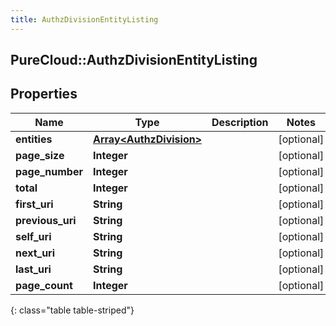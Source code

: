 ```yaml
---
title: AuthzDivisionEntityListing
---
```

## PureCloud::AuthzDivisionEntityListing

## Properties

|Name | Type | Description | Notes|
|------------ | ------------- | ------------- | -------------|
| **entities** | [**Array&lt;AuthzDivision&gt;**](AuthzDivision.html) |  | [optional] |
| **page_size** | **Integer** |  | [optional] |
| **page_number** | **Integer** |  | [optional] |
| **total** | **Integer** |  | [optional] |
| **first_uri** | **String** |  | [optional] |
| **previous_uri** | **String** |  | [optional] |
| **self_uri** | **String** |  | [optional] |
| **next_uri** | **String** |  | [optional] |
| **last_uri** | **String** |  | [optional] |
| **page_count** | **Integer** |  | [optional] |
{: class="table table-striped"}


